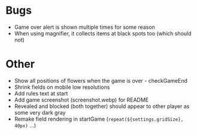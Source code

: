 # Bugs

- Game over alert is shown multiple times for some reason
- When using magnifier, it collects items at black spots too (which should not)

# Other

- Show all positions of flowers when the game is over - checkGameEnd
- Shrink fields on mobile low resolutions
- Add rules text at start
- Add game screenshot (screenshot.webp) for README
- Revealed and blocked (both together) should appear to other player as some very dark gray
- Remake field rendering in startGame (`repeat(${settings.gridSize}, 40px)` ...)
